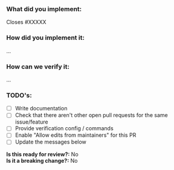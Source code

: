 ### What did you implement:

Closes #XXXXX

### How did you implement it:

...

### How can we verify it:

...

### TODO's:

- [ ] Write documentation
- [ ] Check that there aren't other open pull requests for the same issue/feature
- [ ] Provide verification config / commands
- [ ] Enable "Allow edits from maintainers" for this PR
- [ ] Update the messages below

**Is this ready for review?:** No  
**Is it a breaking change?:** No
